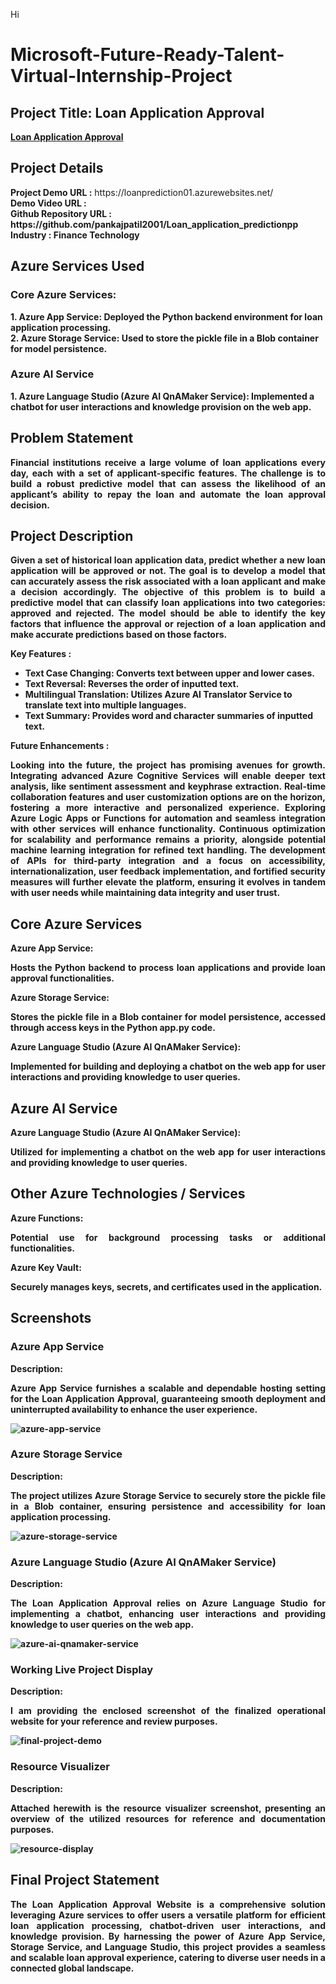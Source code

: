 Hi<h1>Microsoft-Future-Ready-Talent-Virtual-Internship-Project</h1>
<h2>Project Title: Loan Application Approval</h2><b><a href="https://loanprediction01.azurewebsites.net/">Loan Application Approval</b></a>
<br>
<h2>Project Details</h2>
<b>Project Demo URL :</b> https://loanprediction01.azurewebsites.net/ <br>
<b>Demo Video URL :<br>
<b>Github Repository URL :</b> https://github.com/pankajpatil2001/Loan_application_predictionpp <br>
<b>Industry :</b> Finance Technology<br>
<h2>Azure Services Used</h2>
<h3>Core Azure Services:</h3>
1. Azure App Service: Deployed the Python backend environment for loan application processing.<br>
2. Azure Storage Service: Used to store the pickle file in a Blob container for model persistence.<br>
<h3>Azure AI Service</h3> 
1. Azure Language Studio (Azure AI QnAMaker Service): Implemented a chatbot for user interactions and knowledge provision on the web app.

<h2>Problem Statement</h2>
<p align="justify">Financial institutions receive a large volume of loan applications every day, each with a set of applicant-specific features. The challenge is to build a robust predictive model that can assess the likelihood of an applicant’s ability to repay the loan and automate the loan approval decision.</p>

<h2>Project Description</h2>
<p align="justify">
Given a set of historical loan application data, predict whether a new loan application will be approved or not. The goal is to develop a model that can accurately assess the risk associated with a loan applicant and make a decision accordingly.
The objective of this problem is to build a predictive model that can classify loan applications into two categories: approved and rejected. The model should be able to identify the key factors that influence the approval or rejection of a loan application and make accurate predictions based on those factors.
</p>

<b>Key Features :</b>
<ul>
    <li>Text Case Changing: Converts text between upper and lower cases.</li>
    <li>Text Reversal: Reverses the order of inputted text.</li>
    <li>Multilingual Translation: Utilizes Azure AI Translator Service to translate text into multiple languages.</li>
    <li>Text Summary: Provides word and character summaries of inputted text.</li>
</ul>
<b>Future Enhancements :</b><br>
<p align="justify">
Looking into the future, the project has promising avenues for growth. Integrating advanced Azure Cognitive Services will enable deeper text analysis, like sentiment assessment and keyphrase extraction. Real-time collaboration features and user customization options are on the horizon, fostering a more interactive and personalized experience. Exploring Azure Logic Apps or Functions for automation and seamless integration with other services will enhance functionality. Continuous optimization for scalability and performance remains a priority, alongside potential machine learning integration for refined text handling. The development of APIs for third-party integration and a focus on accessibility, internationalization, user feedback implementation, and fortified security measures will further elevate the platform, ensuring it evolves in tandem with user needs while maintaining data integrity and user trust.</p>

<h2>Core Azure Services</h2>
<b>Azure App Service:</b><br><p align="justify">Hosts the Python backend to process loan applications and provide loan approval functionalities.</p>
<b>Azure Storage Service:</b><br><p align="justify">Stores the pickle file in a Blob container for model persistence, accessed through access keys in the Python app.py code.</p>
<b>Azure Language Studio (Azure AI QnAMaker Service):</b><br><p align="justify">Implemented for building and deploying a chatbot on the web app for user interactions and providing knowledge to user queries.</p>

<h2>Azure AI Service</h2>
<b>Azure Language Studio (Azure AI QnAMaker Service):</b><br><p align="justify">Utilized for implementing a chatbot on the web app for user interactions and providing knowledge to user queries.</p>

<h2>Other Azure Technologies / Services</h2>
<b>Azure Functions:</b><br><p align="justify">Potential use for background processing tasks or additional functionalities.</p>
<b>Azure Key Vault: </b><br><p align="justify">Securely manages keys, secrets, and certificates used in the application.</p>

<h2>Screenshots</h2>

<h3>Azure App Service</h3>
<b>Description:</b><p align="justify">
Azure App Service furnishes a scalable and dependable hosting setting for the Loan Application Approval, guaranteeing smooth deployment and uninterrupted availability to enhance the user experience.</p>
<img src="https://github.com/pratik3155/TextAnalyzer/blob/main/Screenshots/app-service.png" alt="azure-app-service"></img><br>

<h3>Azure Storage Service</h3>
<b>Description:</b><p align="justify">The project utilizes Azure Storage Service to securely store the pickle file in a Blob container, ensuring persistence and accessibility for loan application processing.</p>
<img src="<Replace with Your Image URL>" alt="azure-storage-service"></img><br>

<h3>Azure Language Studio (Azure AI QnAMaker Service)</h3>
<b>Description:</b><p align="justify">The Loan Application Approval relies on Azure Language Studio for implementing a chatbot, enhancing user interactions and providing knowledge to user queries on the web app.</p>
<img src="<Replace with Your Image URL>" alt="azure-ai-qnamaker-service"></img><br>

<h3>Working Live Project Display</h3>
<b>Description:</b><p align="justify">I am providing the enclosed screenshot of the finalized operational website for your reference and review purposes.</p>
<img src="https://github.com/pratik3155/TextAnalyzer/blob/main/Screenshots/TextAnalyzer.png" alt="final-project-demo"></img>

<h3>Resource Visualizer</h3>
<b>Description:</b><p align="justify">Attached herewith is the resource visualizer screenshot, presenting an overview of the utilized resources for reference and documentation purposes.</p>
<img src="https://github.com/pratik3155/TextAnalyzer/blob/main/Screenshots/Resource%20visualizer.png" alt="resource-display"></img>

<h2>Final Project Statement</h2>
<p align="justify">
The Loan Application Approval Website is a comprehensive solution leveraging Azure services to offer users a versatile platform for efficient loan application processing, chatbot-driven user interactions, and knowledge provision. By harnessing the power of Azure App Service, Storage Service, and Language Studio, this project provides a seamless and scalable loan approval experience, catering to diverse user needs in a connected global landscape.</p>

